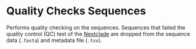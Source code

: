 # Quality Checks Sequences

Performs quality checking on the sequences. Sequences that failed the quality control (QC) test of the [Nextclade](https://docs.nextstrain.org/projects/nextclade/en/stable/user/nextclade-web.html) are dropped from the sequence data (`.fasta`) and metadata file (`.tsv`).